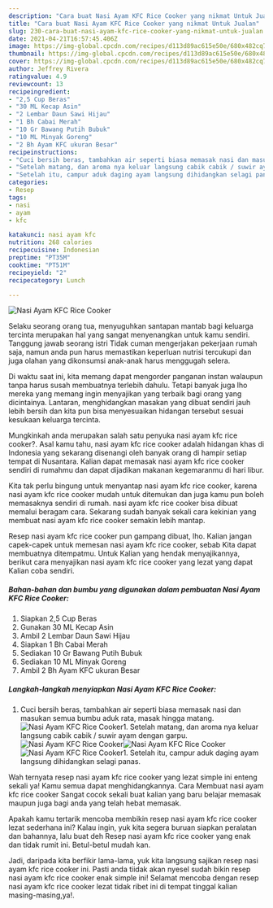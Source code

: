 ```yaml
---
description: "Cara buat Nasi Ayam KFC Rice Cooker yang nikmat Untuk Jualan"
title: "Cara buat Nasi Ayam KFC Rice Cooker yang nikmat Untuk Jualan"
slug: 230-cara-buat-nasi-ayam-kfc-rice-cooker-yang-nikmat-untuk-jualan
date: 2021-04-21T16:57:45.406Z
image: https://img-global.cpcdn.com/recipes/d113d89ac615e50e/680x482cq70/nasi-ayam-kfc-rice-cooker-foto-resep-utama.jpg
thumbnail: https://img-global.cpcdn.com/recipes/d113d89ac615e50e/680x482cq70/nasi-ayam-kfc-rice-cooker-foto-resep-utama.jpg
cover: https://img-global.cpcdn.com/recipes/d113d89ac615e50e/680x482cq70/nasi-ayam-kfc-rice-cooker-foto-resep-utama.jpg
author: Jeffrey Rivera
ratingvalue: 4.9
reviewcount: 13
recipeingredient:
- "2,5 Cup Beras"
- "30 ML Kecap Asin"
- "2 Lembar Daun Sawi Hijau"
- "1 Bh Cabai Merah"
- "10 Gr Bawang Putih Bubuk"
- "10 ML Minyak Goreng"
- "2 Bh Ayam KFC ukuran Besar"
recipeinstructions:
- "Cuci bersih beras, tambahkan air seperti biasa memasak nasi dan masukan semua bumbu aduk rata, masak hingga matang."
- "Setelah matang, dan aroma nya keluar langsung cabik cabik / suwir ayam dengan garpu."
- "Setelah itu, campur aduk daging ayam langsung dihidangkan selagi panas."
categories:
- Resep
tags:
- nasi
- ayam
- kfc

katakunci: nasi ayam kfc 
nutrition: 268 calories
recipecuisine: Indonesian
preptime: "PT35M"
cooktime: "PT51M"
recipeyield: "2"
recipecategory: Lunch

---
```



![Nasi Ayam KFC Rice Cooker](https://img-global.cpcdn.com/recipes/d113d89ac615e50e/680x482cq70/nasi-ayam-kfc-rice-cooker-foto-resep-utama.jpg)

Selaku seorang orang tua, menyuguhkan santapan mantab bagi keluarga tercinta merupakan hal yang sangat menyenangkan untuk kamu sendiri. Tanggung jawab seorang istri Tidak cuman mengerjakan pekerjaan rumah saja, namun anda pun harus memastikan keperluan nutrisi tercukupi dan juga olahan yang dikonsumsi anak-anak harus menggugah selera.

Di waktu  saat ini, kita memang dapat mengorder panganan instan walaupun tanpa harus susah membuatnya terlebih dahulu. Tetapi banyak juga lho mereka yang memang ingin menyajikan yang terbaik bagi orang yang dicintainya. Lantaran, menghidangkan masakan yang dibuat sendiri jauh lebih bersih dan kita pun bisa menyesuaikan hidangan tersebut sesuai kesukaan keluarga tercinta. 



Mungkinkah anda merupakan salah satu penyuka nasi ayam kfc rice cooker?. Asal kamu tahu, nasi ayam kfc rice cooker adalah hidangan khas di Indonesia yang sekarang disenangi oleh banyak orang di hampir setiap tempat di Nusantara. Kalian dapat memasak nasi ayam kfc rice cooker sendiri di rumahmu dan dapat dijadikan makanan kegemaranmu di hari libur.

Kita tak perlu bingung untuk menyantap nasi ayam kfc rice cooker, karena nasi ayam kfc rice cooker mudah untuk ditemukan dan juga kamu pun boleh memasaknya sendiri di rumah. nasi ayam kfc rice cooker bisa dibuat memalui beragam cara. Sekarang sudah banyak sekali cara kekinian yang membuat nasi ayam kfc rice cooker semakin lebih mantap.

Resep nasi ayam kfc rice cooker pun gampang dibuat, lho. Kalian jangan capek-capek untuk memesan nasi ayam kfc rice cooker, sebab Kita dapat membuatnya ditempatmu. Untuk Kalian yang hendak menyajikannya, berikut cara menyajikan nasi ayam kfc rice cooker yang lezat yang dapat Kalian coba sendiri.

<!--inarticleads1-->

##### Bahan-bahan dan bumbu yang digunakan dalam pembuatan Nasi Ayam KFC Rice Cooker:

1. Siapkan 2,5 Cup Beras
1. Gunakan 30 ML Kecap Asin
1. Ambil 2 Lembar Daun Sawi Hijau
1. Siapkan 1 Bh Cabai Merah
1. Sediakan 10 Gr Bawang Putih Bubuk
1. Sediakan 10 ML Minyak Goreng
1. Ambil 2 Bh Ayam KFC ukuran Besar




<!--inarticleads2-->

##### Langkah-langkah menyiapkan Nasi Ayam KFC Rice Cooker:

1. Cuci bersih beras, tambahkan air seperti biasa memasak nasi dan masukan semua bumbu aduk rata, masak hingga matang.
<img src="https://img-global.cpcdn.com/steps/8cfd06e915adc07c/160x128cq70/nasi-ayam-kfc-rice-cooker-langkah-memasak-1-foto.jpg" alt="Nasi Ayam KFC Rice Cooker">1. Setelah matang, dan aroma nya keluar langsung cabik cabik / suwir ayam dengan garpu.
<img src="https://img-global.cpcdn.com/steps/e640b0673f1f4ec6/160x128cq70/nasi-ayam-kfc-rice-cooker-langkah-memasak-2-foto.jpg" alt="Nasi Ayam KFC Rice Cooker"><img src="//assets-global.cpcdn.com/assets/icons/button_play-2c75c40dde080a61004c1f40b05d8f140eaff45d7e9e6481dc71c63d2e7c4909.png" alt="Nasi Ayam KFC Rice Cooker"><img src="https://img-global.cpcdn.com/steps/48bb53a38347e3bb/160x128cq70/nasi-ayam-kfc-rice-cooker-langkah-memasak-2-foto.jpg" alt="Nasi Ayam KFC Rice Cooker">1. Setelah itu, campur aduk daging ayam langsung dihidangkan selagi panas.




Wah ternyata resep nasi ayam kfc rice cooker yang lezat simple ini enteng sekali ya! Kamu semua dapat menghidangkannya. Cara Membuat nasi ayam kfc rice cooker Sangat cocok sekali buat kalian yang baru belajar memasak maupun juga bagi anda yang telah hebat memasak.

Apakah kamu tertarik mencoba membikin resep nasi ayam kfc rice cooker lezat sederhana ini? Kalau ingin, yuk kita segera buruan siapkan peralatan dan bahannya, lalu buat deh Resep nasi ayam kfc rice cooker yang enak dan tidak rumit ini. Betul-betul mudah kan. 

Jadi, daripada kita berfikir lama-lama, yuk kita langsung sajikan resep nasi ayam kfc rice cooker ini. Pasti anda tiidak akan nyesel sudah bikin resep nasi ayam kfc rice cooker enak simple ini! Selamat mencoba dengan resep nasi ayam kfc rice cooker lezat tidak ribet ini di tempat tinggal kalian masing-masing,ya!.

